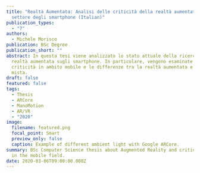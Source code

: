 ```yaml
---
title: "Realtà Aumentata: Analisi delle criticità della realtà aumentata nel
  settore degli smartphone (Italian)"
publication_types:
  - "7"
authors:
  - Michele Morisco
publication: BSc Degree
publication_short: ""
abstract: In questa tesi viene analizzato lo stato attuale della ricerca nella
  realtà aumentata sugli smartphone. In particolare, vengono esaminate le
  criticità in ambito mobile e le differenze tra la realtà aumentata e la realtà
  mista.
draft: false
featured: false
tags:
  - Thesis
  - ARCore
  - ManoMotion
  - AR/VR
  - "2020"
image:
  filename: featured.png
  focal_point: Smart
  preview_only: false
  caption: Example of different ambient light with Google ARCore.
summary: BSc Computer Science thesis about Augmented Reality and critical issues
  in the mobile field.
date: 2020-03-06T09:00:00.000Z
---
```

